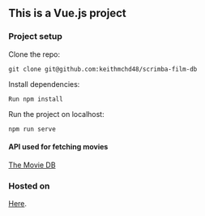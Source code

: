 ## This is a Vue.js project

### Project setup

Clone the repo:

```
git clone git@github.com:keithmchd48/scrimba-film-db
```
Install dependencies:

```
Run npm install
```

Run the project on localhost:

```
npm run serve
```

#### API used for fetching movies

[The Movie DB](https://api.themoviedb.org)

### Hosted on

[Here](https://scrimba-film-db.netlify.app/).
